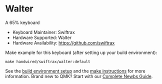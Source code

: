 # Walter

A 65% keyboard

* Keyboard Maintainer: Swiftrax
* Hardware Supported: Walter
* Hardware Availability: https://github.com/swiftrax

Make example for this keyboard (after setting up your build environment):

    make handwired/swiftrax/walter:default

See the [build environment setup](https://docs.qmk.fm/#/getting_started_build_tools) and the [make instructions](https://docs.qmk.fm/#/getting_started_make_guide) for more information. Brand new to QMK? Start with our [Complete Newbs Guide](https://docs.qmk.fm/#/newbs).
